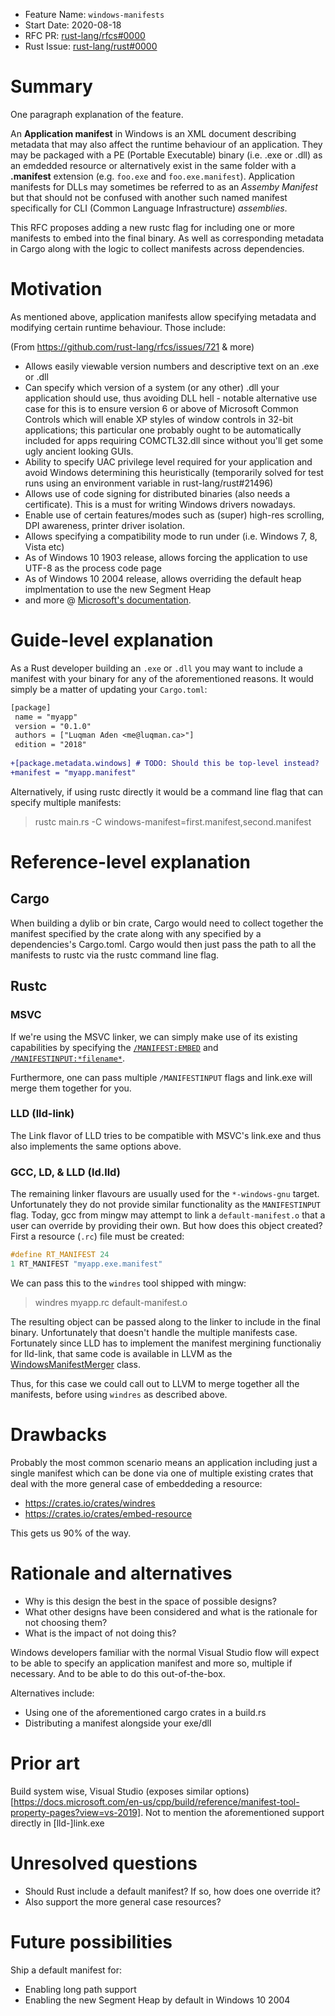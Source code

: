 - Feature Name: `windows-manifests`
- Start Date: 2020-08-18
- RFC PR: [rust-lang/rfcs#0000](https://github.com/rust-lang/rfcs/pull/0000)
- Rust Issue: [rust-lang/rust#0000](https://github.com/rust-lang/rust/issues/0000)

# Summary
[summary]: #summary

One paragraph explanation of the feature.

An **Application manifest** in Windows is an XML document describing metadata that may also affect the runtime behaviour of an application. They may be packaged with a PE (Portable Executable) binary (i.e. .exe or .dll) as an emdedded resource or alternatively exist in the same folder with a **.manifest** extension (e.g. `foo.exe` and `foo.exe.manifest`). Application manifests for DLLs may sometimes be referred to as an *Assemby Manifest* but that should not be confused with another such named manifest specifically for CLI (Common Language Infrastructure) _assemblies_.

This RFC proposes adding a new rustc flag for including one or more manifests to embed into the final binary. As well as corresponding metadata in Cargo along with the logic to collect manifests across dependencies.

# Motivation
[motivation]: #motivation

As mentioned above, application manifests allow specifying metadata and modifying certain runtime behaviour. Those include:

(From https://github.com/rust-lang/rfcs/issues/721 & more)

* Allows easily viewable version numbers and descriptive text on an .exe or .dll
* Can specify which version of a system (or any other) .dll your application should use, thus avoiding DLL hell - notable alternative use case for this is to ensure version 6 or above of Microsoft Common Controls which will enable XP styles of window controls in 32-bit applications; this particular one probably ought to be automatically included for apps requiring COMCTL32.dll since without you'll get some ugly ancient looking GUIs.
* Ability to specify UAC privilege level required for your application and avoid Windows determining this heuristically (temporarily solved for test runs using an environment variable in rust-lang/rust#21496)
* Allows use of code signing for distributed binaries (also needs a certificate). This is a must for writing Windows drivers nowadays.
* Enable use of certain features/modes such as (super) high-res scrolling, DPI awareness, printer driver isolation.
* Allows specifying a compatibility mode to run under (i.e. Windows 7, 8, Vista etc)
* As of Windows 10 1903 release, allows forcing the application to use UTF-8 as the process code page
* As of Windows 10 2004 release, allows overriding the default heap implmentation to use the new Segment Heap
* and more @ [Microsoft's documentation](https://docs.microsoft.com/en-ca/windows/win32/sbscs/application-manifests).

# Guide-level explanation
[guide-level-explanation]: #guide-level-explanation

As a Rust developer building an `.exe` or `.dll` you may want to include a manifest with your binary for any of the aforementioned reasons. It would simply be a matter of updating your `Cargo.toml`:

```diff
[package]
 name = "myapp"
 version = "0.1.0"
 authors = ["Luqman Aden <me@luqman.ca>"]
 edition = "2018"
 
+[package.metadata.windows] # TODO: Should this be top-level instead?
+manifest = "myapp.manifest"
```

Alternatively, if using rustc directly it would be a command line flag that can specify multiple manifests:

> rustc main.rs -C windows-manifest=first.manifest,second.manifest


# Reference-level explanation
[reference-level-explanation]: #reference-level-explanation

## Cargo

When building a dylib or bin crate, Cargo would need to collect together the manifest specified by the crate along with any specified by a dependencies's Cargo.toml. Cargo would then just pass the path to all the manifests to rustc via the rustc command line flag.

## Rustc

### MSVC

If we're using the MSVC linker, we can simply make use of its existing capabilities by specifying the [`/MANIFEST:EMBED`](https://docs.microsoft.com/en-us/cpp/build/reference/manifest-create-side-by-side-assembly-manifest) and [`/MANIFESTINPUT:*filename*`](https://docs.microsoft.com/en-us/cpp/build/reference/manifestinput-specify-manifest-input).

Furthermore, one can pass multiple `/MANIFESTINPUT` flags and link.exe will merge them together for you.

### LLD (lld-link)

The Link flavor of LLD tries to be compatible with MSVC's link.exe and thus also implements the same options above.

### GCC, LD, & LLD (ld.lld)

The remaining linker flavours are usually used for the `*-windows-gnu` target. Unfortunately they do not provide similar functionality as the `MANIFESTINPUT` flag. Today, gcc from mingw may attempt to link a `default-manifest.o` that a user can override by providing their own. But how does this object created? First a resource (`.rc`) file must be created:

```c
#define RT_MANIFEST 24
1 RT_MANIFEST "myapp.exe.manifest"
```

We can pass this to the `windres` tool shipped with mingw:

> windres myapp.rc default-manifest.o

The resulting object can be passed along to the linker to include in the final binary. Unfortunately that doesn't handle the multiple manifests case. Fortunately since LLD has to implement the manifest mergining functionaliy for lld-link, that same code is available in LLVM as the [WindowsManifestMerger](https://llvm.org/doxygen/WindowsManifestMerger_8cpp_source.html) class.

Thus, for this case we could call out to LLVM to merge together all the manifests, before using `windres` as described above.


# Drawbacks
[drawbacks]: #drawbacks

Probably the most common scenario means an application including just a single manifest which can be done via one of multiple existing crates that deal with the more general case of embeddeding a resource:

* https://crates.io/crates/windres
* https://crates.io/crates/embed-resource

This gets us 90% of the way.

# Rationale and alternatives
[rationale-and-alternatives]: #rationale-and-alternatives

- Why is this design the best in the space of possible designs?
- What other designs have been considered and what is the rationale for not choosing them?
- What is the impact of not doing this?

Windows developers familiar with the normal Visual Studio flow will expect to be able to specify an application manifest and more so, multiple if necessary. And to be able to do this out-of-the-box. 

Alternatives include:

* Using one of the aforementioned cargo crates in a build.rs
* Distributing a manifest alongside your exe/dll

# Prior art
[prior-art]: #prior-art

Build system wise, Visual Studio (exposes similar options)[https://docs.microsoft.com/en-us/cpp/build/reference/manifest-tool-property-pages?view=vs-2019]. Not to mention the aforementioned support directly in [lld-]link.exe

# Unresolved questions
[unresolved-questions]: #unresolved-questions

- Should Rust include a default manifest? If so, how does one override it?
- Also support the more general case resources?

# Future possibilities
[future-possibilities]: #future-possibilities

Ship a default manifest for:

- Enabling long path support
- Enabling the new Segment Heap by default in Windows 10 2004